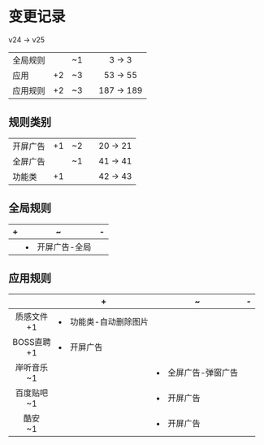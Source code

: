 # 变更记录

v24 -> v25

||||||
|-|:-:|:-:|:-:|:-:|
|全局规则||~1||3 -> 3|
|应用|+2|~3||53 -> 55|
|应用规则|+2|~3||187 -> 189|

## 规则类别

||||||
|-|:-:|:-:|:-:|:-:|
|开屏广告|+1|~2||20 -> 21|
|全屏广告||~1||41 -> 41|
|功能类|+1|||42 -> 43|

## 全局规则

|+|~|-|
|-|-|-|
||<li>开屏广告-全局||

## 应用规则

||+|~|-|
|:-:|-|-|-|
|质感文件<br>+1|<li>功能类-自动删除图片|||
|BOSS直聘<br>+1|<li>开屏广告|||
|岸听音乐<br>~1||<li>全屏广告-弹窗广告||
|百度贴吧<br>~1||<li>开屏广告||
|酷安<br>~1||<li>开屏广告||

